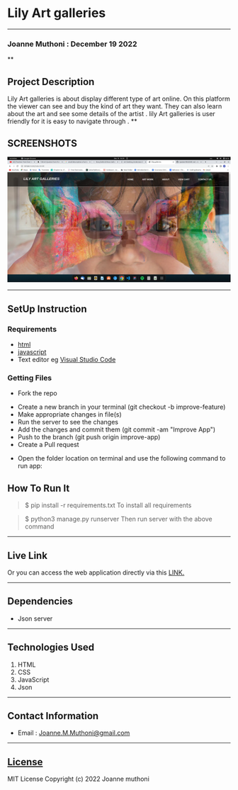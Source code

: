 # Lily Art galleries
***
### Joanne Muthoni : December 19 2022
**
## Project Description
Lily Art galleries is about  display different  type of art online. On this platform the viewer can see and buy the kind of art  they want. They  can also learn about the art and see some details of the artist . lily Art galleries is user friendly for it is easy to navigate through .
**

## SCREENSHOTS
![](./image/Screenshot%20from%202022-12-19%2016-29-54.png)



****
## SetUp Instruction
### Requirements
* [html](https://www.w3schools.com/html/)
* [javascript](https://www.w3schools.com/js/)
* Text editor eg [Visual Studio Code](https://code.visualstudio.com/download)


### Getting Files
* Fork the repo
- Create a new branch in your terminal (git checkout -b improve-feature)
- Make appropriate changes in file(s)
- Run the server to see the changes
- Add the changes and commit them (git commit -am "Improve App")
- Push to the branch (git push origin improve-app)
- Create a Pull request
* Open the folder location on terminal and use the following command to run app:

## How To Run It
>  $ pip install -r requirements.txt
To install all requirements

> $ python3 manage.py runserver
Then run server with the above command
***
## Live Link
Or you can access the web application directly via this [LINK.](link.com/)
***
## Dependencies
- Json server

***
## Technologies Used
1. HTML
2. CSS
3. JavaScript
4. Json
***
## Contact Information
* Email : Joanne.M.Muthoni@gmail.com
***
## [License](LICENSE)
MIT License
Copyright (c) 2022 Joanne muthoni